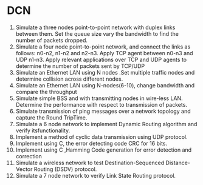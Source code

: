 # DCN

1. Simulate a three nodes point-to-point network with duplex links between them. Set the queue size vary the
bandwidth to find the number of packets dropped.
2. Simulate a four node point-to-point network, and connect the links as follows: n0-n2, n1-n2 and n2-n3. Apply
TCP agent between n0-n3 and UDP n1-n3. Apply relevant applications over TCP and UDP agents to determine
the number of packets sent by TCP/UDP
3. Simulate an Ethernet LAN using N nodes .Set multiple traffic nodes and determine collision across different
nodes.
4. Simulate an Ethernet LAN using N-nodes(6-10), change bandwidth and compare the throughput
5. Simulate simple BSS and with transmitting nodes in wire-less LAN. Determine the performance with respect
to transmission of packets.
6. Simulate transmission of ping messages over a network topology and capture the Round TripTime.
7. Simulate a 6 node network to implement Dynamic Routing algorithm and verify itsfunctionality.
8. Implement a method of cyclic data transmission using UDP protocol.
9. Implement using C, the error detecting code CRC for 16 bits.
10. Implement using C ,Hamming Code generation for error detection and correction
11. Simulate a wireless network to test Destination-Sequenced Distance-Vector Routing (DSDV) protocol.
12. Simulate a 7 node network to verify Link State Routing protocol.
